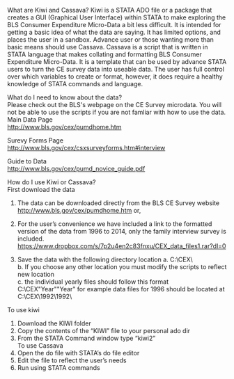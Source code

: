 What are Kiwi and Cassava?
Kiwi is a STATA ADO file or a package that creates a GUI (Graphical User Interface) within STATA to make exploring the BLS Consumer Expenditure Micro-Data a bit less difficult. It is intended for getting a basic idea of what the data are saying. It has limited options, and places the user in a sandbox. Advance user or those wanting more than basic means should use Cassava.
  Cassava is a script that is written in STATA language that makes collating and formatting BLS Consumer Expenditure Micro-Data. It is a template that can be used by advance STATA users to turn the CE survey data into useable data. The user has full control over which variables to create or format, however, it does require a healthy knowledge of STATA commands and language. 	
  
What do I need to know about the data?	
Please check out the BLS's webpage on the CE Survey microdata. You will not be able to use the scripts if you are not famliar with how to use the data.	
Main Data Page	
http://www.bls.gov/cex/pumdhome.htm	
	
Surevy Forms Page	
http://www.bls.gov/cex/csxsurveyforms.htm#interview	
	
 Guide to Data	
http://www.bls.gov/cex/pumd_novice_guide.pdf	

How do I use Kiwi or Cassava? 	
First download the data	
1)	The data can be downloaded directly from the BLS CE Survey website http://www.bls.gov/cex/pumdhome.htm or,	
2)	For the user’s convenience we have included a link to the formatted version of the data from 1996 to 2014, only the family	 interview survey is included.  https://www.dropbox.com/s/7p2u4en2c83fnxu/CEX_data_files1.rar?dl=0	
	
3)	Save the data with the following directory location	
a.	C:\\CEX\		
b.	If you choose any other location you must modify the scripts to reflect new location		
c. the individual yearly files should follow this format 		
		C:\\CEX\"Year"\"Year" for example data files for 1996 should be located at C:\CEX\1992\1992\		
			
To use kiwi	
1) Download the KIWI folder	
2) Copy the contents of the “KIWI” file to your personal ado dir	
3) From the STATA Command window type “kiwi2”	
To use Cassava	
1) Open the do file with STATA’s do file editor	
2) Edit the file to reflect the user’s needs	
3) Run using STATA commands 	
